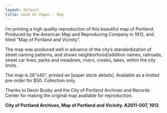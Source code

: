 ```yaml
---
layout: default
title: Good On Paper · Map
---
```


I’m printing a high quality reproduction of this beautiful map of Portland. Produced by the American Map and Reproducing Company in 1912, and titled “Map of Portland and Vicinity”.

The map was produced well in advance of the city’s standardization of street naming patterns, and shows neighborhood/addition names, railroads, street car lines, parks and meadows, rivers, creeks, lakes, within the city limits.

The map is 28”x40”, printed on [paper stock details]. Available as a limited pre-order for $50. Collection only.

<form action="/charge" method="POST">
  <script
    src="https://checkout.stripe.com/checkout.js" class="stripe-button"
    data-key="pk_live_b9Cp1LnxYzf87ZEMH4OuSwop"
    data-name="Andy McMillan"
    data-amount="5000"
    data-locale="auto"
		data-shipping-address="true"
		>
  </script>
</form>


Thanks to Devin Busby and the City of Portland Archives and Records Center for making the original map available for reproduction.

**City of Portland Archives, Map of Portland and Vicinity. A2011-007, 1912**
